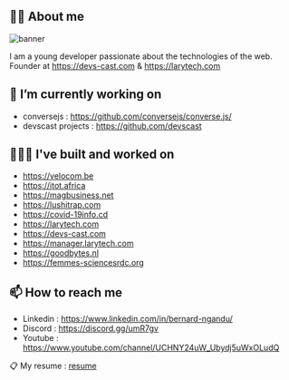 ## ✌🏽 About me

![banner](https://github.com/bernard-ng/bernard-ng/blob/master/assets/ng-banner.png)

I am a young developer passionate about the technologies of the web.
Founder at https://devs-cast.com & https://larytech.com 


## 🔭 I’m currently working on 
- conversejs : https://github.com/conversejs/converse.js/
- devscast projects : https://github.com/devscast


## 👨🏽‍🔧 I've built and worked on
- https://velocom.be
- https://itot.africa
- https://magbusiness.net
- https://lushitrap.com
- https://covid-19info.cd
- https://larytech.com
- https://devs-cast.com
- https://manager.larytech.com
- https://goodbytes.nl
- https://femmes-sciencesrdc.org


## 📫 How to reach me
- Linkedin : https://www.linkedin.com/in/bernard-ngandu/
- Discord : https://discord.gg/umR7gv
- Youtube : https://www.youtube.com/channel/UCHNY24uW_Ubydj5uWxOLudQ

📋 My resume : [resume](https://github.com/bernard-ng/bernard-ng/blob/master/assets)
